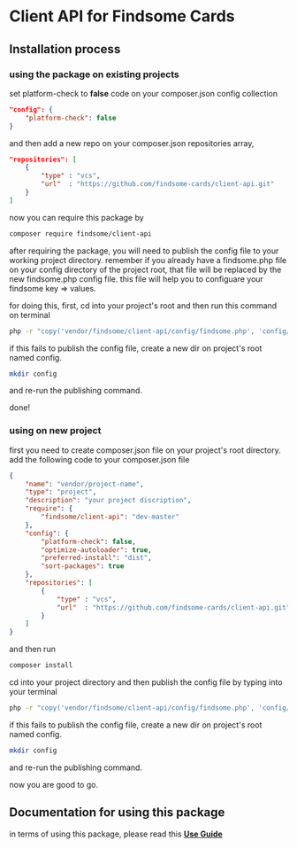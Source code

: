 # Client API for Findsome Cards

## Installation process

### using the package on existing projects

set platform-check to **false** code on your composer.json config collection

```json
"config": {
    "platform-check": false
}
```

and then add a new repo on your composer.json repositories array,

```json
"repositories": [
    {
        "type" : "vcs",
        "url"  : "https://github.com/findsome-cards/client-api.git"
    }
]
```

now you can require this package by 

```bash
composer require findsome/client-api
```

after requiring the package, you will need to publish the config file to your working project directory. remember if you already have a findsome.php file on your config directory of the project root, that file will be replaced by the new findsome.php config file.
this file will help you to configuare your findsome key => values.

for doing this, first, cd into your project's root and then run this command on terminal

```bash
php -r "copy('vendor/findsome/client-api/config/findsome.php', 'config/findsome.php');"
```

if this fails to publish the config file, create a new dir on project's root named config.

```bash
mkdir config
```

and re-run the publishing command.

done!

### using on new project

first you need to create composer.json file on your project's root directory.
add the following code to your composer.json file

```json
{
    "name": "vendor/project-name",
    "type": "project",
    "description": "your project discription",
    "require": {
        "findsome/client-api": "dev-master"
    },
    "config": {
        "platform-check": false,
        "optimize-autoloader": true,
        "preferred-install": "dist",
        "sort-packages": true
    },
    "repositories": [
        {
            "type" : "vcs",
            "url"  : "https://github.com/findsome-cards/client-api.git"
        }
    ]
}

```

and then run 

```bash
composer install
```

cd into your project directory and then publish the config file by typing into your terminal

```bash
php -r "copy('vendor/findsome/client-api/config/findsome.php', 'config/findsome.php');"
```

if this fails to publish the config file, create a new dir on project's root named config.

```bash
mkdir config
```

and re-run the publishing command.

now you are good to go.

## Documentation for using this package

in terms of using this package, please read this **[Use Guide](GUIDE.md)**
